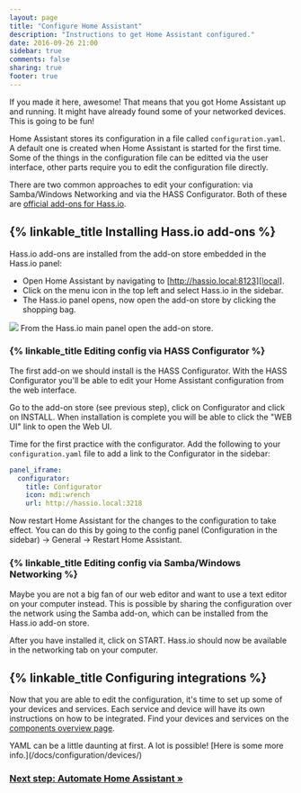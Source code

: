 ```yaml
---
layout: page
title: "Configure Home Assistant"
description: "Instructions to get Home Assistant configured."
date: 2016-09-26 21:00
sidebar: true
comments: false
sharing: true
footer: true
---
```


If you made it here, awesome! That means that you got Home Assistant up and running. It might have already found some of your networked devices. This is going to be fun!

Home Assistant stores its configuration in a file called `configuration.yaml`. A default one is created when Home Assistant is started for the first time. Some of the things in the configuration file can be editted via the user interface, other parts require you to edit the configuration file directly.

There are two common approaches to edit your configuration: via Samba/Windows Networking and via the HASS Configurator. Both of these are [official add-ons for Hass.io](/addons/).

## {% linkable_title Installing Hass.io add-ons %}

Hass.io add-ons are installed from the add-on store embedded in the Hass.io panel:

 - Open Home Assistant by navigating to [http://hassio.local:8123][local].
 - Click on the menu icon in the top left and select Hass.io in the sidebar.
 - The Hass.io panel opens, now open the add-on store by clicking the shopping bag.

[local]: http://hassio.local:8123

<p class='img'>
<img src='/images/hassio/screenshots/main_panel_store_icon.png' />
From the Hass.io main panel open the add-on store.
</p>

### {% linkable_title Editing config via HASS Configurator %}

The first add-on we should install is the HASS Configurator. With the HASS Configurator you'll be able to edit your Home Assistant configuration from the web interface.

Go to the add-on store (see previous step), click on Configurator and click on INSTALL. When installation is complete you will be able to click the "WEB UI" link to open the Web UI.

Time for the first practice with the configurator. Add the following to your `configuration.yaml` file to add a link to the Configurator in the sidebar:

```yaml
panel_iframe:
  configurator:
    title: Configurator
    icon: mdi:wrench
    url: http://hassio.local:3218
```

Now restart Home Assistant for the changes to the configuration to take effect. You can do this by going to the config panel (Configuration in the sidebar) -> General -> Restart Home Assistant.

### {% linkable_title Editing config via Samba/Windows Networking %}

Maybe you are not a big fan of our web editor and want to use a text editor on your computer instead. This is possible by sharing the configuration over the network using the Samba add-on, which can be installed from the Hass.io add-on store.

After you have installed it, click on START. Hass.io should now be available in the networking tab on your computer.

## {% linkable_title Configuring integrations %}

Now that you are able to edit the configuration, it's time to set up some of your devices and services. Each service and device will have its own instructions on how to be integrated. Find  your devices and services on the [components overview page](/components/).

<p class='note'>YAML can be a little daunting at first. A lot is possible! [Here is some more info.](/docs/configuration/devices/)</p>

### [Next step: Automate Home Assistant &raquo;](/getting-started/automation/)
